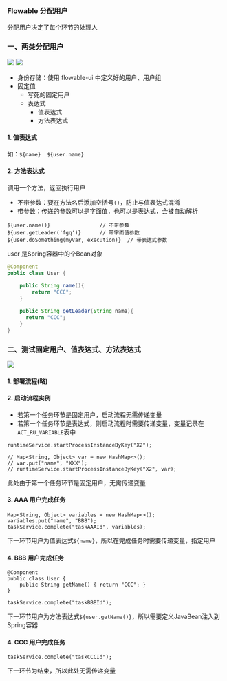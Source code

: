 ###  Flowable 分配用户
分配用户决定了每个环节的处理人

### 一、两类分配用户
![](https://fgq233.github.io/imgs/workflow/flow03.png)
![](https://fgq233.github.io/imgs/workflow/flow04.png)


* 身份存储：使用 flowable-ui 中定义好的用户、用户组
* 固定值
  * 写死的固定用户
  * 表达式
    * 值表达式
    * 方法表达式

#### 1. 值表达式
如：`${name}  ${user.name}`

#### 2. 方法表达式
调用一个方法，返回执行用户
* 不带参数：要在方法名后添加空括号`()`，防止与值表达式混淆
* 带参数：传递的参数可以是字面值，也可以是表达式，会被自动解析

```
${user.name()}                // 不带参数           
${user.getLeader('fgq')}      // 带字面值参数
${user.doSomething(myVar, execution)}  // 带表达式参数
```

user 是Spring容器中的个Bean对象


```java
@Component
public class User {

    public String name(){
        return "CCC";
    }
    
    public String getLeader(String name){
      return "CCC";
    }
}
```


### 二、测试固定用户、值表达式、方法表达式
![](https://fgq233.github.io/imgs/workflow/flow05.png)

#### 1. 部署流程(略)
#### 2. 启动流程实例
* 若第一个任务环节是固定用户，启动流程无需传递变量
* 若第一个任务环节是表达式，则启动流程时需要传递变量，变量记录在`ACT_RU_VARIABLE`表中

```
runtimeService.startProcessInstanceByKey("X2");

// Map<String, Object> var = new HashMap<>();
// var.put("name", "XXX");
// runtimeService.startProcessInstanceByKey("X2", var);
```

此处由于第一个任务环节是固定用户，无需传递变量


#### 3. AAA 用户完成任务
```
Map<String, Object> variables = new HashMap<>();
variables.put("name", "BBB");
taskService.complete("taskAAAId", variables);
```

下一环节用户为值表达式`${name}`，所以在完成任务时需要传递变量，指定用户


#### 4. BBB 用户完成任务
```
@Component
public class User {
    public String getName() { return "CCC"; }
}

taskService.complete("taskBBBId");
```

下一环节用户为方法表达式`${user.getName()}`，所以需要定义JavaBean注入到Spring容器


#### 4. CCC 用户完成任务
```
taskService.complete("taskCCCId");
```

下一环节为结束，所以此处无需传递变量
